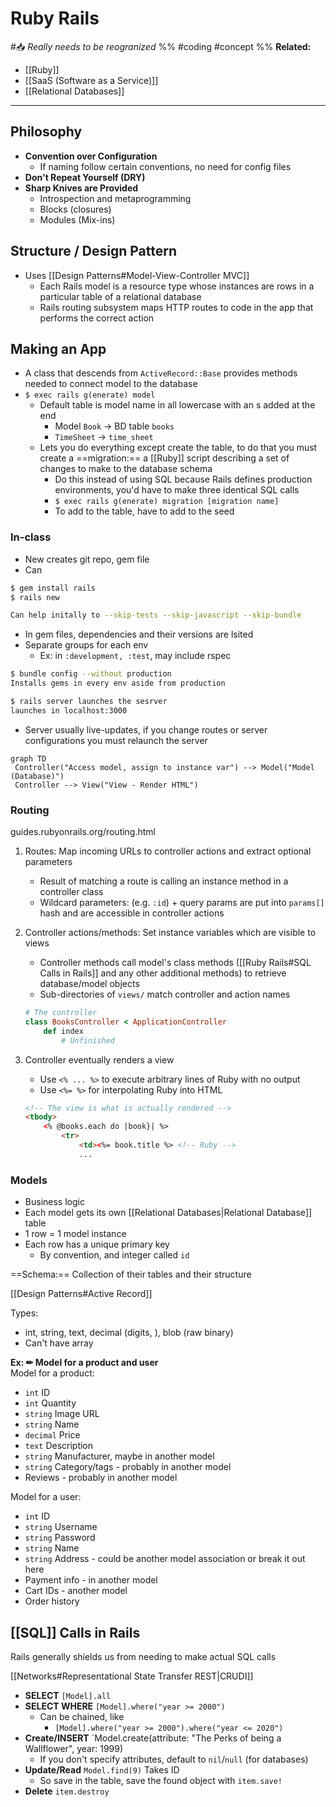# Ruby Rails
#📥 *Really needs to be reogranized*
%%
#coding 
#concept
%%
**Related:**
-  [[Ruby]]
-  [[SaaS (Software as a Service)]]
-  [[Relational Databases]]

---

## Philosophy
- **Convention over Configuration**
	- If naming follow certain conventions, no need for config files
- **Don't Repeat Yourself (DRY)**
- **Sharp Knives are Provided**
	- Introspection and metaprogramming
	- Blocks (closures)
	- Modules (Mix-ins)

## Structure / Design Pattern
- Uses [[Design Patterns#Model-View-Controller MVC]]
	- Each Rails model is a resource type whose instances are rows in a particular table of a relational database 
	- Rails routing subsystem maps HTTP routes to code in the app that performs the correct action



## Making an App
- A class that descends from `ActiveRecord::Base` provides methods needed to connect model to the database
- `$ exec rails g(enerate) model`
	- Default table is model name in all lowercase with an s added at the end
		- Model `Book` -> BD table `books`
		- `TimeSheet` -> `time_sheet`
	- Lets you do everything except create the table, to do that you must create a ==migration:== a [[Ruby]] script describing a set of changes to make to the database schema
		- Do this instead of using SQL because Rails defines production environments, you'd have to make three identical SQL calls 
		- `$ exec rails g(enerate) migration [migration name]`
		- To add to the table, have to add to the seed

### In-class
- New creates git repo, gem file
- Can

```Bash
$ gem install rails
$ rails new

Can help initally to --skip-tests --skip-javascript --skip-bundle
```

- In gem files, dependencies and their versions are lsited
- Separate groups for each env
	- Ex: in `:development, :test`, may include rspec

```Bash
$ bundle config --without production
Installs gems in every env aside from production

$ rails server launches the sesrver
launches in localhost:3000
```

- Server usually live-updates, if you change routes or server configurations you must relaunch the server 


```mermaid
graph TD
 Controller("Access model, assign to instance var") --> Model("Model (Database)")
 Controller --> View("View - Render HTML")
```

### Routing
guides.rubyonrails.org/routing.html

1. Routes: Map incoming URLs to controller actions and extract optional parameters 
	- Result of matching a route is calling an instance method in a controller class
	- Wildcard parameters: (e.g. `:id`) + query params are put into `params[]` hash and are accessible in controller actions 
2. Controller actions/methods: Set instance variables which are visible to views 
	- Controller methods call model's class methods ([[Ruby Rails#SQL Calls in Rails]] and any other additional methods) to retrieve database/model objects
	- Sub-directories of `views/` match controller and action names
	```Ruby
	# The controller
	class BooksController < ApplicationController
		def index
			# Unfinished
	```
	
3. Controller eventually renders a view 
	- Use `<% ... %>` to execute arbitrary lines of Ruby with no output
	- Use `<%= %>` for interpolating Ruby into HTML
	```HTML
	<!-- The view is what is actually rendered -->
	<tbody>
		<% @books.each do |book}| %>
			<tr>
				<td><%= book.title %> <!-- Ruby -->
				...
	```


### Models
- Business logic 
- Each model gets its own [[Relational Databases|Relational Database]] table
- 1 row = 1 model instance
- Each row has a unique primary key
	- By convention, and integer called `id`

==Schema:== Collection of their tables and their structure 

 [[Design Patterns#Active Record]] 
 
Types:
- int, string, text, decimal (digits, ), blob (raw binary)
- Can't have array 
 
 **Ex: ✏ Model for a product and user**  
 Model for a product:
 - `int` ID
 - `int` Quantity
 - `string` Image URL
 - `string` Name
 - `decimal` Price
 - `text` Description
 - `string` Manufacturer, maybe in another model
 - `string` Category/tags - probably in another model
 - Reviews - probably in another model

Model for a user:
- `int` ID
- `string` Username
- `string` Password
- `string` Name
- `string` Address - could be another model association or break it out here
- Payment info - in another model
- Cart IDs - another model
- Order history

## [[SQL]] Calls in Rails
Rails generally shields us from needing to make actual SQL calls

[[Networks#Representational State Transfer REST|CRUDI]]
- **SELECT** `[Model].all`
- **SELECT WHERE** `[Model].where("year >= 2000")`
	- Can be chained, like
		- `[Model].where("year >= 2000").where("year <= 2020")`
- **Create/INSERT** `Model.create(attribute: "The Perks of being a Wallflower", year: 1999)
	- If you don't specify attributes, default to `nil`/`null` (for databases)
- **Update/Read** `Model.find(9)` Takes ID
	- So save in the table, save the found object with `item.save!`
- **Delete** `item.destroy`